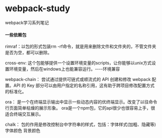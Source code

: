 # webpack-study
webpack学习系列笔记

#### 一些依赖包

rimraf：以包的形式包装rm -rf命令，就是用来删除文件和文件夹的，不管文件夹是否为空，都可以删除。

cross-env: 这个包能够提供一个设置环境变量的scripts，让你能够以unix方式设置环境变量，然后在windows上也能兼容运行。----环境兼容

webpack-chain： 尝试通过提供可链式或顺流式的 API 创建和修改 webpack 配置。API 的 Key 部分可以由用户指定的名称引用，这有助于跨项目修改配置方式的标准化。

ora： 是一个在终端显示输出中显示一些动态内容的优终端显示。改变了以往命令行页面简单枯燥的展示形象。 ora是一个npm包，它的api很少也很容易上手，很适合终端交互展示。

chalk： 包的作用是修改控制台中字符串的样式，包括：字体样式(加粗、隐藏等) 字体颜色 背景颜色




